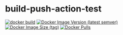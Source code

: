 # build-push-action-test

[![docker build](https://github.com/ShubhamTatvamasi/build-push-action-test/actions/workflows/docker-build.yml/badge.svg?branch=master)](https://github.com/ShubhamTatvamasi/build-push-action-test/actions/workflows/docker-build.yml)
[![Docker Image Version (latest semver)](https://img.shields.io/docker/v/shubhamtatvamasi/build-push-action-test?sort=semver)](https://hub.docker.com/r/shubhamtatvamasi/build-push-action-test)
[![Docker Image Size (tag)](https://img.shields.io/docker/image-size/shubhamtatvamasi/build-push-action-test/latest)](https://hub.docker.com/r/shubhamtatvamasi/build-push-action-test)
[![Docker Pulls](https://img.shields.io/docker/pulls/shubhamtatvamasi/build-push-action-test)](https://hub.docker.com/r/shubhamtatvamasi/build-push-action-test)
